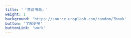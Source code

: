 ```yaml
---
title: '「共读书单」'
weight: 1
background: 'https://source.unsplash.com/random/?book'
button: '了解更多'
buttonLink: 'work'
---
```



